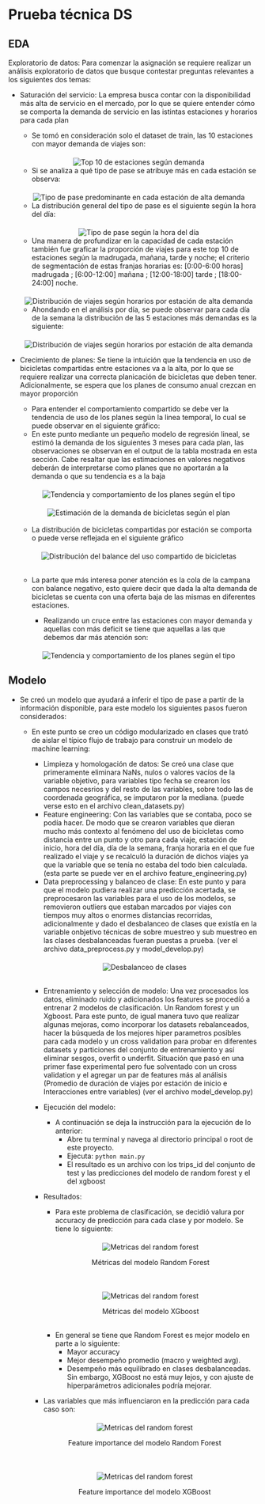 # Prueba técnica DS

## EDA
Exploratorio de datos: Para comenzar la asignación se requiere realizar un análisis exploratorio de datos que busque contestar preguntas relevantes a los siguientes dos temas:

- Saturación del servicio: La empresa busca contar con la disponibilidad más alta de servicio en el mercado, por lo que se quiere entender cómo se comporta la demanda de servicio en las istintas estaciones y horarios para cada plan<br>
    - Se tomó en consideración solo el dataset de train, las 10 estaciones con mayor demanda de viajes son: 

    <div style="margin-top: 20px; text-align: center;">
        <img src="images/summary_top_stations.png" alt="Top 10 de estaciones según demanda" />
    </div>

    - Si se analiza a qué tipo de pase se atribuye más en cada estación se observa:

     <div style="margin-top: 20px; text-align: center;">
        <img src="images/station_pass_type.png" alt="Tipo de pase predominante en cada estación de alta demanda" />
    </div>

    - La distribución general del tipo de pase es el siguiente según la hora del día:

    <div style="margin-top: 20px; text-align: center;">
        <img src="images/hourly_plan_type.png" alt="Tipo de pase según la hora del día" />
    </div>

    - Una manera de profundizar en la capacidad de cada estación también fue graficar la proporción de viajes para este top 10 de estaciones según la madrugada, mañana, tarde y noche; el criterio de segmentación de estas franjas horarias es: [0:00-6:00 horas] madrugada ; [6:00-12:00] mañana ; [12:00-18:00] tarde ; [18:00-24:00] noche.

     <div style="margin-top: 20px; text-align: center;">
        <img src="images/hourly_dist_stations.png" alt="Distribución de viajes según horarios por estación de alta demanda" />
    </div>

    - Ahondando en el análisis por día, se puede observar para cada día de la semana la distribución de las 5 estaciones más demandas es la siguiente:

    <div style="margin-top: 20px; text-align: center;">
        <img src="images/stations_top5_per_day.png" alt="Distribución de viajes según horarios por estación de alta demanda" />
    </div>



- Crecimiento de planes: Se tiene la intuición que la tendencia en uso de bicicletas compartidas entre estaciones va a la alta, por lo que se requiere realizar una correcta planicación de bicicletas que deben tener. Adicionalmente, se espera que los planes de consumo anual crezcan en mayor proporción<br>

    - Para entender el comportamiento compartido se debe ver la tendencia de uso de los planes según la linea temporal, lo cual se puede observar en el siguiente gráfico:
    - En este punto mediante un pequeño modelo de regresión lineal, se estimó la demanda de los siguientes 3 meses para cada plan, las observaciones se observan en el output de la tabla mostrada en esta sección. Cabe resaltar que las estimaciones en valores negativos deberán de interpretarse como planes que no aportarán a la demanda o que su tendencia es a la baja

    <div style="margin-top: 20px; text-align: center;">
        <img src="images/tendency_plan.png" alt="Tendencia y comportamiento de los planes según el tipo" />
    </div>

     <div style="margin-top: 20px; text-align: center;">
        <img src="images/regression_output.jpeg" alt="Estimación de la demanda de bicicletas según el plan" />
    </div><br>

    - La distribución de bicicletas compartidas por estación se comporta o puede verse reflejada en el siguiente gráfico

    <div style="margin-top: 20px; text-align: center;">
        <img src="images/dist_balance_bicicletas.png" alt="Distribución del balance del uso compartido de bicicletas" />
    </div><br>

    - La parte que más interesa poner atención es la cola de la campana con balance negativo, esto quiere decir que dada la alta demanda de bicicletas se cuenta con una oferta baja de las mismas en diferentes estaciones.<br>

        - Realizando un cruce entre las estaciones con mayor demanda y aquellas con más deficit se tiene que aquellas a las que debemos dar más atención son:

    <div style="margin-top: 20px; text-align: center;">
        <img src="images/balance_station_summary.png" alt="Tendencia y comportamiento de los planes según el tipo" />
    </div>


## Modelo

- Se creó un modelo que ayudará a inferir el tipo de pase a partir de la información disponible, para este modelo los siguientes pasos fueron considerados:<br>
    - En este punto se creo un código modularizado en clases que trató de aislar el típico flujo de trabajo para construir un modelo de machine learning:<br>
        - Limpieza y homologación de datos:
        Se creó una clase que primeramente eliminara NaNs, nulos o valores vacíos de la variable objetivo, para variables tipo fecha se crearon los campos necesrios y del resto de las variables, sobre todo las de coordenada geográfica, se imputaron por la mediana. (puede verse esto en el archivo clean_datasets.py)<br>
        - Feature engineering:
        Con las variables que se contaba, poco se podía hacer. De modo que se crearon variables que dieran mucho más contexto al fenómeno del uso de bicicletas como distancia entre un punto y otro para cada viaje, estación de inicio, hora del día, día de la semana, franja horaria en el que fue realizado el viaje y se recalculó la duración de dichos viajes ya que la variable que se tenía no estaba del todo bien calculada. (esta parte se puede ver en el archivo feature_engineering.py)<br>
        - Data preprocessing y balanceo de clase:
        En este punto y para que el modelo pudiera realizar una predicción acertada, se preprocesaron las variables para el uso de los modelos, se removieron outliers que estaban marcados por viajes con tiempos muy altos o enormes distancias recorridas, adicionalmente y dado el desbalanceo de clases que existía en la variable onbjetivo técnicas de sobre muestreo y sub muestreo en las clases desbalanceadas fueran puestas a prueba. (ver el archivo data_preprocess.py y model_develop.py)<br>

        <div style="margin-top: 20px; text-align: center;">
            <img src="images/unbalanced_classes.png" alt="Desbalanceo de clases" />
        </div><br>

        - Entrenamiento y selección de modelo:
        Una vez procesados los datos, eliminado ruido y adicionados los features se procedíó a entrenar 2 modelos de clasificación. Un Random forest y un Xgboost. Para este punto, de igual manera tuvo que realizar algunas mejoras, como incorporar los datasets rebalanceados, hacer la búsqueda de los mejores hiper parametros posibles para cada modelo y un cross validation para probar en diferentes datasets y particiones del conjunto de entrenamiento y así eliminar sesgos, overfit o underfit. Situación que pasó en una primer fase experimental pero fue solventado con un cross validation y el agregar un par de features más al análisis (Promedio de duración de viajes por estación de inicio e Interacciones entre variables) (ver el archivo model_develop.py)<br>
        - Ejecución del modelo:
            - A continuación se deja la instrucción para la ejecución de lo anterior:
                - Abre tu terminal y navega al directorio principal o root de este proyecto.
                - Ejecuta: `python main.py`
                - El resultado es un archivo con los trips_id del conjunto de test y las predicciones del modelo de random forest y el del xgboost<br>
        - Resultados:
            - Para este problema de clasificación, se decidió valura por accuracy de predicción para cada clase y por modelo. Se tiene lo siguiente:

             <div style="margin-top: 20px; text-align: center;">
                <img src="images/rf_metrics.png" alt="Metricas del random forest" />
                <p> Métricas del modelo Random Forest </p>
            </div><br>

            <div style="margin-top: 20px; text-align: center;">
                <img src="images/xgb_metrics.png" alt="Metricas del random forest" />
                <p> Métricas del modelo XGboost </p>
            </div><br>

            - En general se tiene que Random Forest es mejor modelo en parte a lo siguiente:
                - Mayor accuracy
                - Mejor desempeño promedio (macro y weighted avg).
                - Desempeño más equilibrado en clases desbalanceadas.
        Sin embargo, XGBoost no está muy lejos, y con ajuste de hiperparámetros adicionales podría mejorar.

        - Las variables que más influenciaron en la predicción para cada caso son:

        <div style="margin-top: 20px; text-align: center;">
                <img src="images/feat_importance_random_forest.png" alt="Metricas del random forest" />
                <p> Feature importance del modelo Random Forest </p>
        </div><br>

        <div style="margin-top: 20px; text-align: center;">
                <img src="images/feature_importance_xgboost.png" alt="Metricas del random forest" />
                <p> Feature importance del modelo XGBoost </p>
        </div><br>
            

